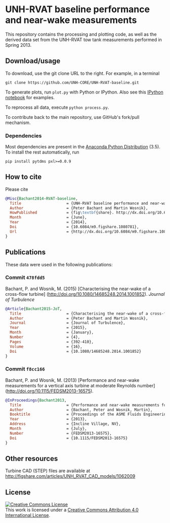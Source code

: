 # UNH-RVAT baseline performance and near-wake measurements

This repository contains the processing and plotting code, as well as the
derived data set from the UNH-RVAT tow tank measurements performed in Spring 2013.

Download/usage
--------------

To download, use the git clone URL to the right. For example, in a terminal

    git clone https://github.com/UNH-CORE/UNH-RVAT-baseline.git

To generate plots, run `plot.py` with Python or IPython. Also see this
[IPython notebook](http://nbviewer.ipython.org/github/UNH-CORE/RVAT-baseline/blob/master/Documents/examples.ipynb "View on nbviewer.ipython.org") for examples.

To reprocess all data, execute `python process.py`.

To contribute back to the main repository, use GitHub's fork/pull mechanism.


### Dependencies

Most dependencies are present in the [Anaconda Python
Distribution](http://continuum.io/downloads) (3.5). To install the rest
automatically, run

    pip install pytdms pxl>=0.0.9


## How to cite

Please cite

```bibtex
@Misc{Bachant2014-RVAT-baseline,
  Title                    = {UNH-RVAT baseline performance and near-wake measurements: Reduced dataset and processing code},
  Author                   = {Peter Bachant and Martin Wosnik},
  HowPublished             = {fig\textbf{share}. http://dx.doi.org/10.6084/m9.figshare.1080781},
  Month                    = {June},
  Year                     = {2014},
  Doi                      = {10.6084/m9.figshare.1080781},
  Url                      = {http://dx.doi.org/10.6084/m9.figshare.1080781}
}
```


Publications
------------
These data were used in the following publications:


### Commit `478fdd5`

Bachant, P. and Wosnik, M. (2015)
[Characterising the near-wake of a cross-flow turbine]
(http://doi.org/10.1080/14685248.2014.1001852). _Journal of Turbulence_

```bibtex
@Article{Bachant2015-JoT,
  Title                    = {Characterising the near-wake of a cross-flow turbine},
  Author                   = {Peter Bachant and Martin Wosnik},
  Journal                  = {Journal of Turbulence},
  Year                     = {2015},
  Month                    = {January},
  Number                   = {4},
  Pages                    = {392-410},
  Volume                   = {16},
  Doi                      = {10.1080/14685248.2014.1001852}
}
```


### Commit `f8cc166`

Bachant, P. and Wosnik, M. (2013) [Performance and near-wake measurements
for a vertical axis turbine at moderate Reynolds number]
(http://doi.org/10.1115/FEDSM2013-16575).

```bibtex
@InProceedings{Bachant2013,
  Title                    = {Performance and near-wake measurements for a vertical axis turbine at moderate {R}eynolds number},
  Author                   = {Bachant, Peter and Wosnik, Martin},
  Booktitle                = {Proceedings of the ASME Fluids Engineering Division Summer Meeting},
  Year                     = {2013},
  Address                  = {Incline Village, NV},
  Month                    = {July},
  Number                   = {FEDSM2013-16575},
  Doi                      = {10.1115/FEDSM2013-16575}
}
```


Other resources
---------------

Turbine CAD (STEP) files are available at http://figshare.com/articles/UNH_RVAT_CAD_models/1062009


License
-------
<a rel="license" href="http://creativecommons.org/licenses/by/4.0/">
<img alt="Creative Commons License" style="border-width:0" src="http://i.creativecommons.org/l/by/4.0/88x31.png" />
</a><br />This work is licensed under a <a rel="license" href="http://creativecommons.org/licenses/by/4.0/">
Creative Commons Attribution 4.0 International License</a>.
